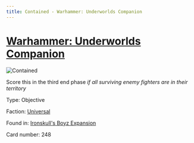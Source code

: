 ```yaml
---
title: Contained - Warhammer: Underworlds Companion
---
```


# [Warhammer: Underworlds Companion](https://guidokessels.github.io/wh-underworlds)

  

![Contained](https://warhammerunderworlds.com/wp-content/uploads/sites/6/2017/12/248_ENG-Contained.png)

Score this in the third end phase <i>if all surviving enemy fighters are in their territory</i>

Type: Objective

Faction: [Universal](https://guidokessels.github.io/wh-underworlds/factions/universal)

Found in: [Ironskull's Boyz Expansion](https://guidokessels.github.io/wh-underworlds/locations/ironskulls-boyz-expansion)

Card number: 248

